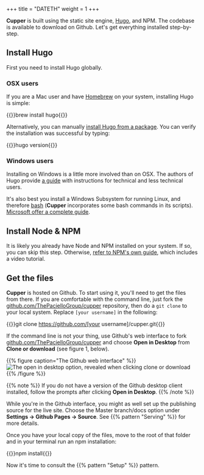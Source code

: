 +++
title = "DATETH"
weight = 1
+++

**Cupper** is built using the static site engine, [Hugo](https://gohugo.io/), and NPM. The codebase is available to download on Github. Let's get everything installed step-by-step.

## Install Hugo

First you need to install Hugo globally.

### OSX users

If you are a Mac user and have [Homebrew](https://brew.sh/) on your system, installing Hugo is simple:

{{<cmd>}}brew install hugo{{</cmd>}}

Alternatively, you can manually [install Hugo from a package](https://github.com/gohugoio/hugo/releases). You can verify the installation was successful by typing:

{{<cmd>}}hugo version{{</cmd>}}

### Windows users

Installing on Windows is a little more involved than on OSX. The authors of Hugo provide [a guide](https://gohugo.io/tutorials/installing-on-windows/) with instructions for technical and less technical users.

It's also best you install a Windows Subsystem for running Linux, and therefore [bash](https://en.wikipedia.org/wiki/Bash_(Unix_shell)) (**Cupper** incorporates some bash commands in its scripts). [Microsoft offer a complete guide](https://msdn.microsoft.com/en-gb/commandline/wsl/install_guide).

## Install Node & NPM

It is likely you already have Node and NPM installed on your system. If so, you can skip this step. Otherwise, [refer to NPM's own guide](https://docs.npmjs.com/getting-started/installing-node), which includes a video tutorial.

## Get the files

**Cupper** is hosted on Github. To start using it, you'll need to get the files from there. If you are comfortable with the command line, just fork the [github.com/ThePacielloGroup/cupper](https://github.com/ThePacielloGroup/cupper) repository, then do a `git clone` to your local system. Replace `[your username]` in the following:

{{<cmd>}}git clone https://github.com/[your username]/cupper.git{{</cmd>}}

If the command line is not your thing, use Github's web interface to fork  [github.com/ThePacielloGroup/cupper](https://github.com/ThePacielloGroup/cupper) and choose **Open in Desktop** from **Clone or download** (see figure 1, below).

{{% figure caption="The Github web interface" %}}
![The open in desktop option, revealed when clicking clone or download](/images/open_in_desktop.png)
{{% /figure %}}

{{% note %}}
If you do not have a version of the Github desktop client installed, follow the prompts after clicking **Open in Desktop**.
{{% /note %}}

While you're in the Github interface, you might as well set up the publishing source for the live site. Choose the Master branch/docs option under **Settings → Github Pages → Source**. See {{% pattern "Serving" %}} for more details.

Once you have your local copy of the files, move to the root of that folder and in your terminal run an npm installation:

{{<cmd>}}npm install{{</cmd>}}

Now it's time to consult the {{% pattern "Setup" %}} pattern.
